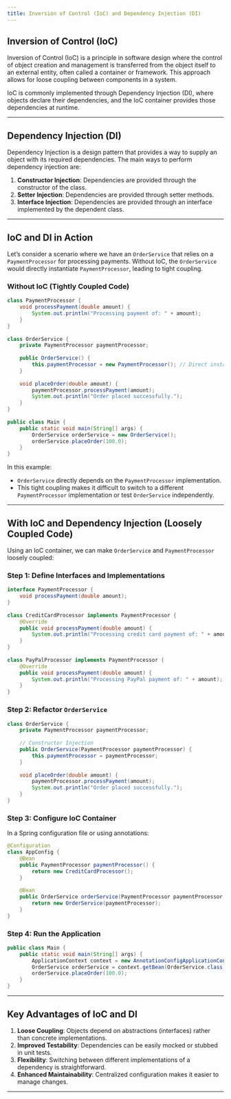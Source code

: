 ```yaml
---
title: Inversion of Control (IoC) and Dependency Injection (DI)
---
```


## Inversion of Control (IoC)
Inversion of Control (IoC) is a principle in software design where the control of object creation and management is transferred
from the object itself to an external entity, often called a container or framework. This approach allows for loose coupling
between components in a system.

IoC is commonly implemented through Dependency Injection (DI), where objects declare their dependencies, and the IoC container
provides those dependencies at runtime.
 
---

## Dependency Injection (DI)
Dependency Injection is a design pattern that provides a way to supply an object with its required dependencies. The main ways
to perform dependency injection are:

1. **Constructor Injection**: Dependencies are provided through the constructor of the class.
2. **Setter Injection**: Dependencies are provided through setter methods.
3. **Interface Injection**: Dependencies are provided through an interface implemented by the dependent class.

---

## IoC and DI in Action
Let’s consider a scenario where we have an `OrderService` that relies on a `PaymentProcessor` for processing payments. Without 
IoC, the `OrderService` would directly instantiate `PaymentProcessor`, leading to tight coupling.

### Without IoC (Tightly Coupled Code)
```java
class PaymentProcessor {
    void processPayment(double amount) {
        System.out.println("Processing payment of: " + amount);
    }
}
 
class OrderService {
    private PaymentProcessor paymentProcessor;
 
    public OrderService() {
        this.paymentProcessor = new PaymentProcessor(); // Direct instantiation
    }
 
    void placeOrder(double amount) {
        paymentProcessor.processPayment(amount);
        System.out.println("Order placed successfully.");
    }
}
 
public class Main {
    public static void main(String[] args) {
        OrderService orderService = new OrderService();
        orderService.placeOrder(100.0);
    }
}
```
In this example:
- `OrderService` directly depends on the `PaymentProcessor` implementation.
- This tight coupling makes it difficult to switch to a different `PaymentProcessor` implementation or test `OrderService` independently.

---

## With IoC and Dependency Injection (Loosely Coupled Code)
Using an IoC container, we can make `OrderService` and `PaymentProcessor` loosely coupled:

### Step 1: Define Interfaces and Implementations
```java
interface PaymentProcessor {
    void processPayment(double amount);
}
 
class CreditCardProcessor implements PaymentProcessor {
    @Override
    public void processPayment(double amount) {
        System.out.println("Processing credit card payment of: " + amount);
    }
}
 
class PayPalProcessor implements PaymentProcessor {
    @Override
    public void processPayment(double amount) {
        System.out.println("Processing PayPal payment of: " + amount);
    }
}
```

### Step 2: Refactor `OrderService`
```java
class OrderService {
    private PaymentProcessor paymentProcessor;
 
    // Constructor Injection
    public OrderService(PaymentProcessor paymentProcessor) {
        this.paymentProcessor = paymentProcessor;
    }
 
    void placeOrder(double amount) {
        paymentProcessor.processPayment(amount);
        System.out.println("Order placed successfully.");
    }
}
```

### Step 3: Configure IoC Container
In a Spring configuration file or using annotations:

```java
@Configuration
class AppConfig {
    @Bean
    public PaymentProcessor paymentProcessor() {
        return new CreditCardProcessor();
    }
 
    @Bean
    public OrderService orderService(PaymentProcessor paymentProcessor) {
        return new OrderService(paymentProcessor);
    }
}
```

### Step 4: Run the Application
```java
public class Main {
    public static void main(String[] args) {
        ApplicationContext context = new AnnotationConfigApplicationContext(AppConfig.class);
        OrderService orderService = context.getBean(OrderService.class);
        orderService.placeOrder(100.0);
    }
}
```
 
---

## Key Advantages of IoC and DI
1. **Loose Coupling**: Objects depend on abstractions (interfaces) rather than concrete implementations.
2. **Improved Testability**: Dependencies can be easily mocked or stubbed in unit tests.
3. **Flexibility**: Switching between different implementations of a dependency is straightforward.
4. **Enhanced Maintainability**: Centralized configuration makes it easier to manage changes.

---
 
